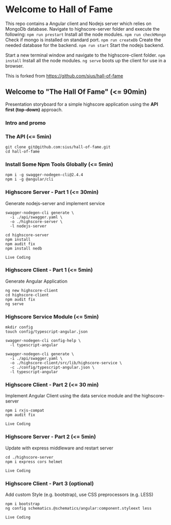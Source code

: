 # Welcome to Hall of Fame

This repo contains a Angular client and Nodejs server which relies on MongoDb database.
Navigate to highscore-server folder and execute the following:
`npm run prestart` Install all the node modules.
`npm run checkMongo` Check if mongo is installed on standard port.
`npm run createDb` Create the needed database for the backend.
`npm run start` Start the nodejs backend.

Start a new terminal window and navigate to the highscore-client folder.
`npm install` Install all the node modules.
`ng serve` boots up the client for use in a browser.

This is forked from https://github.com/sius/hall-of-fame

## Welcome to "The Hall Of Fame" (<= 90min)

Presentation storyboard for a simple highscore application using the **API first (top-down)** approach.

### Intro and promo

### The API (<= 5min)

```
git clone git@github.com:sius/hall-of-fame.git
cd hall-of-fame
```

### Install Some Npm Tools Globally (<= 5min)

```
npm i -g swagger-nodegen-cli@2.4.4
npm i -g @angular/cli
```

### Highscore Server - Part 1 (<= 30min)

Generate nodejs-server and implement service

```
swagger-nodegen-cli generate \
  -i ./api/swagger.yaml \
  -o ./highscore-server \
  -l nodejs-server

cd highscore-server
npm install
npm audit fix
npm install nedb
```

`Live Coding`

### Highscore Client - Part 1 (<= 5min)

Generate Angular Application

```
ng new highscore-client
cd highscore-client
npm audit fix
ng serve
```

### Highscore Service Module (<= 5min)

```
mkdir config
touch config/typescript-angular.json

swagger-nodegen-cli config-help \
  -l typescript-angular

swagger-nodegen-cli generate \
  -i ./api/swagger.yaml \
  -o ./highscore-client/src/lib/highscore-service \
  -c ./config/typescript-angular.json \
  -l typescript-angular
```

### Highscore Client - Part 2 (<= 30 min)

Implement Angular Client using the data service module and the highscore-server

```
npm i rxjs-compat
npm audit fix
```

`Live Coding`

### Highscore Server - Part 2 (<= 5min)

Update with express middleware and restart server

```
cd ./highscore-server
npm i express cors helmet
```

`Live Coding`

### Highscore Client - Part 3 (optional)

Add custom Style (e.g. bootstrap), use CSS preprocessors (e.g. LESS)

```
npm i bootstrap
ng config schematics.@schematics/angular:component.styleext less
```

`Live Coding`
